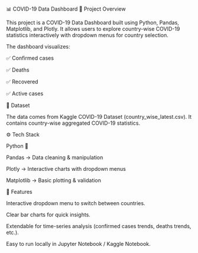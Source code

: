 📊 COVID-19 Data Dashboard
📝 Project Overview

This project is a COVID-19 Data Dashboard built using Python, Pandas, Matplotlib, and Plotly.
It allows users to explore country-wise COVID-19 statistics interactively with dropdown menus for country selection.

The dashboard visualizes:

✅ Confirmed cases

✅ Deaths

✅ Recovered

✅ Active cases

📂 Dataset

The data comes from Kaggle COVID-19 Dataset
 (country_wise_latest.csv).
It contains country-wise aggregated COVID-19 statistics.

⚙️ Tech Stack

Python 🐍

Pandas → Data cleaning & manipulation

Plotly → Interactive charts with dropdown menus

Matplotlib → Basic plotting & validation

🚀 Features

Interactive dropdown menu to switch between countries.

Clear bar charts for quick insights.

Extendable for time-series analysis (confirmed cases trends, deaths trends, etc.).

Easy to run locally in Jupyter Notebook / Kaggle Notebook.

